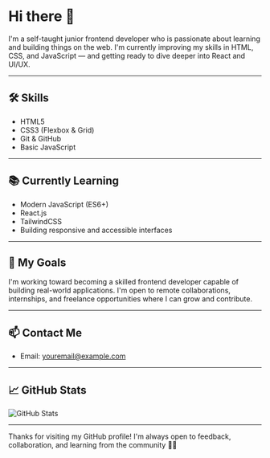 # Hi there 👋

I'm a self-taught junior frontend developer who is passionate about learning and building things on the web. I'm currently improving my skills in HTML, CSS, and JavaScript — and getting ready to dive deeper into React and UI/UX.

---

## 🛠️ Skills

- HTML5  
- CSS3 (Flexbox & Grid)  
- Git & GitHub  
- Basic JavaScript  

---

## 📚 Currently Learning

- Modern JavaScript (ES6+)  
- React.js  
- TailwindCSS  
- Building responsive and accessible interfaces  

---

## 🎯 My Goals

I'm working toward becoming a skilled frontend developer capable of building real-world applications. I'm open to remote collaborations, internships, and freelance opportunities where I can grow and contribute.

---

## 📫 Contact Me

- Email: youremail@example.com  

---

## 📈 GitHub Stats

![GitHub Stats](https://github-readme-stats.vercel.app/api?username=yourusername&show_icons=true&theme=radical)

---

Thanks for visiting my GitHub profile! I'm always open to feedback, collaboration, and learning from the community 💬😊
